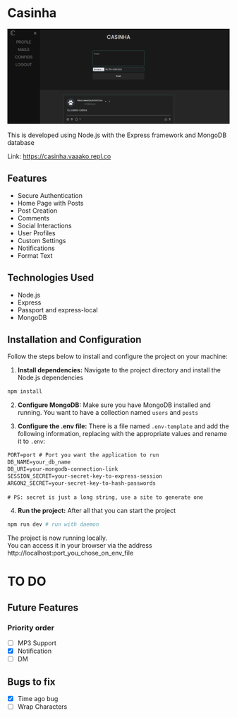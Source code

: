 # Casinha
![frontpage](github/frontpage.png)

This is developed using Node.js with
 the Express framework and MongoDB database

Link: https://casinha.vaaako.repl.co

## Features
- Secure Authentication
- Home Page with Posts
- Post Creation
- Comments
- Social Interactions
- User Profiles
- Custom Settings
- Notifications
- Format Text

## Technologies Used
- Node.js
- Express
- Passport and express-local
- MongoDB

## Installation and Configuration
Follow the steps below to install and configure the project on your machine:

1. **Install dependencies:** Navigate to the project directory and install the Node.js dependencies
```sh
npm install
```

2. **Configure MongoDB:** Make sure you have MongoDB installed and running.
 You want to have a collection named `users` and `posts`

3. **Configure the .env file:** There is a file named `.env-template` and add the following information,
 replacing with the appropriate values and rename it to `.env`:
```
PORT=port # Port you want the application to run
DB_NAME=your_db_name
DB_URI=your-mongodb-connection-link
SESSION_SECRET=your-secret-key-to-express-session
ARGON2_SECRET=your-secret-key-to-hash-passwords

# PS: secret is just a long string, use a site to generate one
```

4. **Run the project:** After all that you can start the project
```sh
npm run dev # run with daemon
```

The project is now running locally.<br>
You can access it in your browser via the address http://localhost:port_you_chose_on_env_file


# TO DO
## Future Features
### Priority order
- [ ] MP3 Support
- [X] Notification
- [ ] DM

## Bugs to fix
- [X] Time ago bug
- [ ] Wrap Characters
